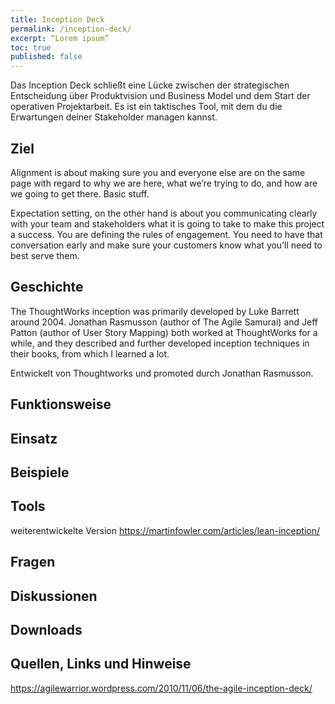 ```yaml
---
title: Inception Deck
permalink: /inception-deck/
excerpt: “Lorem ipsum”
toc: true
published: false
---
```


Das Inception Deck schließt eine Lücke zwischen der strategischen Entscheidung über Produktvision und Business Model und dem Start der operativen Projektarbeit. 
Es ist ein taktisches Tool, mit dem du die Erwartungen deiner Stakeholder managen kannst.

## Ziel

Alignment is about making sure you and everyone else are on the same page with regard to why we are here, what we’re trying to do, and how are we going to get there. Basic stuff.

Expectation setting, on the other hand is about you communicating clearly with your team and stakeholders what it is going to take to make this project a success. You are defining the rules of engagement.
You need to have that conversation early and make sure your customers know what you’ll need to best serve them.

## Geschichte
The ThoughtWorks inception was primarily developed by Luke Barrett around 2004. Jonathan Rasmusson (author of The Agile Samurai) and Jeff Patton (author of User Story Mapping) both worked at ThoughtWorks for a while, and they described and further developed inception techniques in their books, from which I learned a lot.

Entwickelt von Thoughtworks und promoted durch Jonathan Rasmusson. 

## Funktionsweise
## Einsatz
## Beispiele
## Tools
weiterentwickelte Version https://martinfowler.com/articles/lean-inception/
## Fragen
## Diskussionen
## Downloads
## Quellen, Links und Hinweise
https://agilewarrior.wordpress.com/2010/11/06/the-agile-inception-deck/